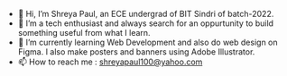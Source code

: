 - 👋 Hi, I’m Shreya Paul, an ECE undergrad of BIT Sindri of batch-2022.
- 👀 I’m a tech enthusiast and always search for an oppurtunity to build something useful from what I learn.
- 🌱 I’m currently learning Web Development and also do web design on Figma. I also make posters and banners using Adobe Illustrator.
- 📫 How to reach me : shreyapaul100@yahoo.com

<!---
shreyapaul01/shreyapaul01 is a ✨ special ✨ repository because its `README.md` (this file) appears on your GitHub profile.
You can click the Preview link to take a look at your changes.
--->
